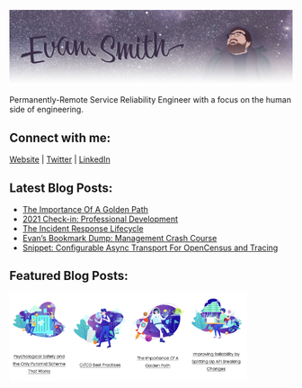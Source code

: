 ![](images/profile_banner.png)

Permanently-Remote Service Reliability Engineer with a focus on the human side of engineering. 

## Connect with me:
[Website][website] | 
[Twitter][twitter] |
[LinkedIn][linkedin]
<br />

[website]: https://iamevan.me
[twitter]: https://twitter.com/thejokersthief
[linkedin]: https://www.linkedin.com/in/thejokersthief/
## Latest Blog Posts:
<!-- BLOG-POST-LIST:START -->
- [The Importance Of A Golden Path](https://iamevan.me/blog/the-importance-of-a-golden-path)
- [2021 Check-in: Professional Development](https://iamevan.me/blog/2021-check-in)
- [The Incident Response Lifecycle](https://iamevan.me/blog/the-incident-response-lifecycle)
- [Evan’s Bookmark Dump: Management Crash Course](https://iamevan.me/blog/management-resources)
- [Snippet: Configurable Async Transport For OpenCensus and Tracing](https://iamevan.me/blog/snippet-configurable-async-transport-for-opencensus-and-tracing)
<!-- BLOG-POST-LIST:END -->

## Featured Blog Posts:
[<img align="left" src="images/post1.png" width="21%" />][post1]
[<img align="left" src="images/post2.png" width="21%" />][post2]
[<img align="left" src="images/post3.png" width="21%" />][post3]
[<img align="left" src="images/post4.png" width="21%" />][post4]

[post1]: https://iamevan.me/blog/psychological-safety-and-the-only-pyramid-scheme-that-works
[post2]: https://iamevan.me/blog/cicd-best-practises
[post3]: https://iamevan.me/blog/the-importance-of-a-golden-path
[post4]: https://iamevan.me/blog/improving-reliability-by-splitting-up-api-breaking-changes
